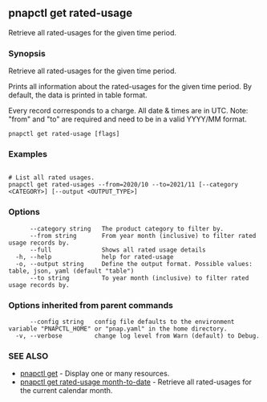 ## pnapctl get rated-usage

Retrieve all rated-usages for the given time period.

### Synopsis

Retrieve all rated-usages for the given time period.

Prints all information about the rated-usages for the given time period.
By default, the data is printed in table format.

Every record corresponds to a charge. All date & times are in UTC.
Note: "from" and "to" are required and need to be in a valid YYYY/MM format.

```
pnapctl get rated-usage [flags]
```

### Examples

```

# List all rated usages.
pnapctl get rated-usages --from=2020/10 --to=2021/11 [--category <CATEGORY>] [--output <OUTPUT_TYPE>]

```

### Options

```
      --category string   The product category to filter by.
      --from string       From year month (inclusive) to filter rated usage records by.
      --full              Shows all rated usage details
  -h, --help              help for rated-usage
  -o, --output string     Define the output format. Possible values: table, json, yaml (default "table")
      --to string         To year month (inclusive) to filter rated usage records by.
```

### Options inherited from parent commands

```
      --config string   config file defaults to the environment variable "PNAPCTL_HOME" or "pnap.yaml" in the home directory.
  -v, --verbose         change log level from Warn (default) to Debug.
```

### SEE ALSO

* [pnapctl get](pnapctl_get.md)	 - Display one or many resources.
* [pnapctl get rated-usage month-to-date](pnapctl_get_rated-usage_month-to-date.md)	 - Retrieve all rated-usages for the current calendar month.

